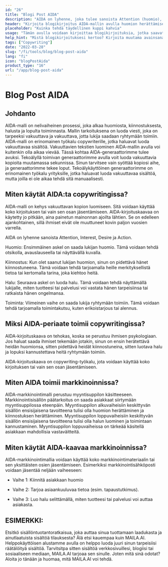 ```yaml
---
id: "26"
title: "Blogi Post AIDA"
description: "AIDA on lyhenne, joka tulee sanoista Attention (huomio), Interest (kiinnostus), Desire (halu) ja Action (toiminta). Se on malli, jota käytetään usein markkinoinnissa ja mainonnassa tehokkaan ja vaikuttavan tekstin luomiseen. AIDA-mallia voidaan käyttää kirjoitettaessa blogikirjoituksia, jotka todennäköisemmin kiinnittävät lukijoiden huomion ja kannustavat heitä ryhtymään toimiin."
header: "Kirjoita blogikirjoitus AIDA-mallin avulla huomion herättämiseksi ja toimintaan kannustamiseksi."
placeholder: "Kuinka tehdä täydellinen kuppi kahvia"
usage: "Tämän avulla voidaan kirjoittaa blogikirjoituksia, jotka saavat todennäköisemmin huomiota ja kannustavat lukijoita ryhtymään toimiin."
help_hint: "Mistä blogikirjoituksesi kertoo? Kirjoita muutama avainsana, niin luomme blogikirjoituksen AIDA-mallin avulla."
tags: ["Copywriting"]
date: "2022-03-28"
slug: "/fi/tools/blog/blog-post-aida"
lang: "fi"
icon: "blogPostAida"
product_type: "16"
url: "/app/blog-post-aida"
---
```


# Blog Post AIDA

## Johdanto

AIDA-malli on nelivaiheinen prosessi, joka alkaa huomiosta, kiinnostuksesta, halusta ja lopulta toiminnasta. Mallin tarkoituksena on luoda viesti, joka on tarpeeksi vakuuttava ja vakuuttava, jotta lukija saadaan ryhtymään toimiin. AIDA-malli on erinomainen työkalu copywriterille, jotka haluavat luoda vakuuttavaa sisältöä. Vakuuttavien tekstien luominen AIDA-mallin avulla voi kuitenkin olla aikaa vievää. Tässä kohtaa AIDA-generaattorimme tulee avuksi. Tekoälyllä toimivan generaattorimme avulla voit luoda vakuuttavia kopioita muutamassa sekunnissa. Sinun tarvitsee vain syöttää kopiosi aihe, ja generaattorimme tekee loput. Tekoälykäyttöinen generaattorimme on erinomainen työkalu yrityksille, jotka haluavat luoda vakuuttavaa sisältöä, mutta joilla ei ole aikaa tehdä sitä manuaalisesti.

## Miten käytät AIDA:ta copywritingissa?

AIDA-malli on kehys vakuuttavan kopion luomiseen. Sitä voidaan käyttää koko kirjoituksen tai vain sen osan jäsentämiseen. AIDA-kirjoituskaavaa on käytetty jo pitkään, aina painetun mainonnan ajoilta lähtien. Se on edelleen ajankohtainen, sillä ihmiset eivät ole muuttuneet kovin paljon vuosien varrella.

AIDA on lyhenne sanoista Attention, Interest, Desire ja Action.

Huomio: Ensimmäinen askel on saada lukijan huomio. Tämä voidaan tehdä otsikolla, avauslauseella tai näyttävällä kuvalla.

Kiinnostus: Kun olet saanut lukijan huomion, sinun on pidettävä hänet kiinnostuneena. Tämä voidaan tehdä tarjoamalla heille merkityksellistä tietoa tai kertomalla tarina, joka kiehtoo heitä.

Halu: Seuraava askel on luoda halu. Tämä voidaan tehdä näyttämällä lukijalle, miten tuotteesi tai palvelusi voi vastata hänen tarpeisiinsa tai ratkaista hänen ongelmansa.

Toiminta: Viimeinen vaihe on saada lukija ryhtymään toimiin. Tämä voidaan tehdä tarjoamalla toimintakutsu, kuten erikoistarjous tai alennus.

## Miksi AIDA-periaate toimii copywritingissa?

AIDA-kirjoituskaava on tehokas, koska se perustuu ihmisen psykologiaan. Jos haluat saada ihmiset tekemään jotakin, sinun on ensin herätettävä heidän huomionsa, sitten pidettävä heidät kiinnostuneina, sitten luotava halu ja lopuksi kannustettava heitä ryhtymään toimiin.

AIDA-kirjoituskaava on copywriting-työkalu, jota voidaan käyttää koko kirjoituksen tai vain sen osan jäsentämiseen.

## Miten AIDA toimii markkinoinnissa?

AIDA-markkinointimalli perustuu myyntisuppilon käsitteeseen. Markkinointisisällön päätarkoitus on saada asiakkaat siirtymään myyntisuppilossa eteenpäin. Myyntisuppilon alkuvaiheisiin keskittyvän sisällön ensisijaisena tavoitteena tulisi olla huomion herättäminen ja kiinnostuksen herättäminen. Myyntisuppilon loppuvaiheisiin keskittyvän sisällön ensisijaisena tavoitteena tulisi olla halun luominen ja toimintaan kannustaminen. Myyntisuppilon loppuvaiheissa on tärkeää käsitellä asiakkaan mahdollisia vastaväitteitä.

## Miten käytät AIDA-kaavaa markkinoinnissa?

AIDA-markkinointimallia voidaan käyttää koko markkinointimateriaalin tai sen yksittäisten osien jäsentämiseen. Esimerkiksi markkinointisähköposti voidaan jäsentää neljään vaiheeseen:

- Vaihe 1: Kiinnitä asiakkaan huomio

- Vaihe 2: Tarjoa asiaankuuluvaa tietoa (esim. tapaustutkimus).

- Vaihe 3: Luo halu selittämällä, miten tuotteesi tai palvelusi voi auttaa asiakasta.

## ESIMERKKI:

Etsitkö sisällöntuotantoratkaisua, joka auttaa sinua tuottamaan laadukasta ja ainutlaatuista sisältöä tilauksesta? Älä etsi kauempaa kuin MAILA.AI. Helppokäyttöisen alustamme avulla on helppo luoda juuri sinun tarpeisiisi räätälöityä sisältöä. Tarvitsitpa sitten sisältöä verkkosivuillesi, blogiisi tai sosiaaliseen mediaan, MAILA.AI tarjoaa sen sinulle. Joten mitä sinä odotat? Aloita jo tänään ja huomaa, mitä MAILA.AI voi tehdä.
